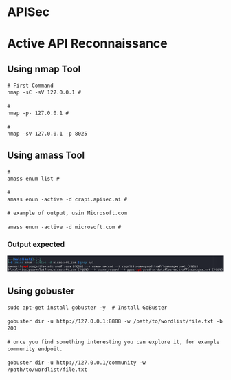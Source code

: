 # APISec

# Active API Reconnaissance

## Using nmap Tool
```
# First Command
nmap -sC -sV 127.0.0.1 #

# 
nmap -p- 127.0.0.1 #

#
nmap -sV 127.0.0.1 -p 8025
```

## Using amass Tool

````
#
amass enum list #

#
amass enun -active -d crapi.apisec.ai #

# example of output, usin Microsoft.com

amass enun -active -d microsoft.com #
````
### Output expected
![image](./img/amass-output.png)

## Using gobuster
```
sudo apt-get install gobuster -y  # Install GoBuster

gobuster dir -u http://127.0.0.1:8888 -w /path/to/wordlist/file.txt -b 200

# once you find something interesting you can explore it, for example community endpoit.

gobuster dir -u http://127.0.0.1/community -w /path/to/wordlist/file.txt
````
